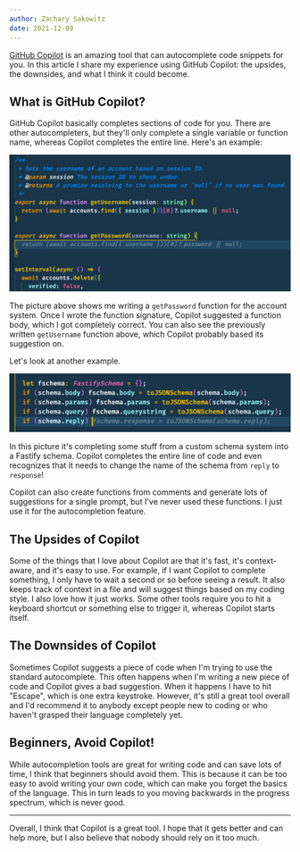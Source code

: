 ```yaml
---
author: Zachary Sakowitz
date: 2021-12-09
---
```


[GitHub Copilot][1] is an amazing tool that can autocomplete code snippets for
you. In this article I share my experience using GitHub Copilot: the upsides,
the downsides, and what I think it could become.

## What is GitHub Copilot?

GitHub Copilot basically completes sections of code for you. There are other
autocompleters, but they'll only complete a single variable or function name,
whereas Copilot completes the entire line. Here's an example:

![An example of Copilot in action](/blog/copilot-account.png)

The picture above shows me writing a `getPassword` function for the account
system. Once I wrote the function signature, Copilot suggested a function body,
which I got completely correct. You can also see the previously written
`getUsername` function above, which Copilot probably based its suggestion on.

Let's look at another example.

![Another example of Copilot](/blog/copilot-schema.png)

In this picture it's completing some stuff from a custom schema system into a
Fastify schema. Copilot completes the entire line of code and even recognizes
that it needs to change the name of the schema from `reply` to `response`!

Copilot can also create functions from comments and generate lots of suggestions
for a single prompt, but I've never used these functions. I just use it for the
autocompletion feature.

## The Upsides of Copilot

Some of the things that I love about Copilot are that it's fast, it's
context-aware, and it's easy to use. For example, if I want Copilot to complete
something, I only have to wait a second or so before seeing a result. It also
keeps track of context in a file and will suggest things based on my coding
style. I also love how it just works. Some other tools require you to hit a
keyboard shortcut or something else to trigger it, whereas Copilot starts
itself.

## The Downsides of Copilot

Sometimes Copilot suggests a piece of code when I'm trying to use the standard
autocomplete. This often happens when I'm writing a new piece of code and
Copilot gives a bad suggestion. When it happens I have to hit "Escape", which is
one extra keystroke. However, it's still a great tool overall and I'd recommend
it to anybody except people new to coding or who haven't grasped their language
completely yet.

## Beginners, Avoid Copilot!

While autocompletion tools are great for writing code and can save lots of time,
I think that beginners should avoid them. This is because it can be too easy to
avoid writing your own code, which can make you forget the basics of the
language. This in turn leads to you moving backwards in the progress spectrum,
which is never good.

---

Overall, I think that Copilot is a great tool. I hope that it gets better and
can help more, but I also believe that nobody should rely on it too much.

[1]: https://copilot.github.com/
